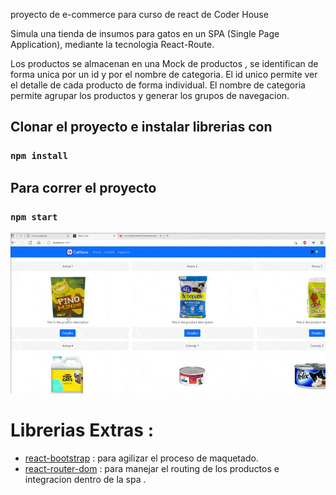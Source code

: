proyecto de e-commerce para curso de react de Coder House

Simula una tienda de insumos para gatos en un SPA (Single Page Application), mediante la tecnologia React-Route. 

Los productos se almacenan en una Mock de productos , se identifican de forma unica por un id y por el nombre de categoria.
El id unico permite ver el detalle de cada producto de forma individual.
El nombre de categoria permite agrupar los productos y generar los grupos de navegacion.



## Clonar el proyecto e instalar librerias con

### `npm install`

## Para correr el proyecto

### `npm start`

![Alt Text](./entrega_intermedia.gif)

# Librerias Extras :

-   [react-bootstrap](https://react-bootstrap.github.io/) : para agilizar el proceso de maquetado.
-   [react-router-dom](https://reactrouter.com//) : para manejar el routing de los productos e integracion dentro de la spa .

